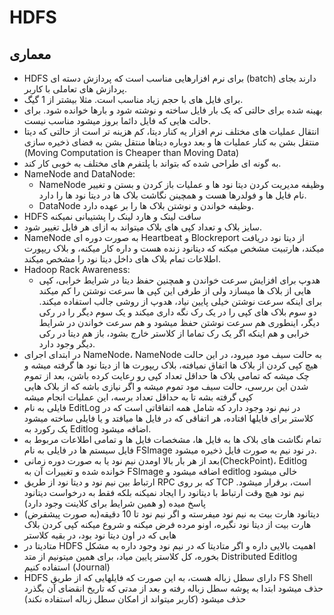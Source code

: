 # HDFS
## معماری
- HDFS برای نرم افزارهایی مناسب است که پردازش دسته ای (batch) دارند بجای پردازش های تعاملی با کاربر.
- برای فایل های با حجم زیاد مناسب است. مثلا بیشتر از 1 گیگ.
- بهینه شده برای حالتی که یک بار فایل ساخته و نوشته شود و بارها خوانده شود. برای حالت هایی که فایل دائما بروز میشود مناسب نیست.
- انتقال عملیات های مختلف نرم افزار یه کنار دیتا، کم هزینه تر است از حالتی که دیتا منتقل بشن به کنار عملیات ها و بعد دوباره دیتاها منتقل بشن به فضای ذخیره سازی (Moving Computation is Cheaper than Moving Data)
- به گونه ای طراحی شده که بتواند با پلتفرم های مختلف به خوبی کار کند.
- NameNode and DataNode:
    + NameNode وظیفه مدیریت کردن دیتا نود ها و عملیات باز کردن و بستن و تغییر نام فایل ها و فولدرها هست و همچینن نگاشت بلاک ها در دیتا نود ها را دارد.
    + DataNode وظیفه خواندن و نوشتن بلاک ها را بر عهده دارد.
- HDFS سافت لینک و هارد لینک را پشتیبانی نمیکنه
- سایز بلاک و تعداد کپی های بلاک میتواند به ازای هر فایل تغییر شود.
- NameNode به صورت دوره ای Heartbeat و Blockreport از دیتا نود دریافت میکند، هارتبیت مشخص میکنه که دیتانود زنده هست و داره کار میکنه، و بلاک ریپورت اطلاعات تمام بلاک های داخل دیتا نود را مشخص میکند.
- Hadoop Rack Awareness:
    + هدوپ برای افزایش سرعت خواندن و همچنین حفظ دیتا در شرایط خرابی، کپی هایی از بلاک ها میسازد ولی از طرفی این کپی ها سرعت نوشتن را کم میکند برای اینکه سرعت نوشتن خیلی پایین نیاد، هدوپ از روشی جالب استفاده میکند. دو سوم بلاک های کپی را در یک رک نگه داری میکند و یک سوم دیگر را در رکی دیگر، اینطوری هم سرعت نوشتن حفظ میشود و هم سرعت خواندن در شرایط خرابی و هم اینکه اگر یک رک تماما از کلاستر خارج بشود، باز هم دیتا در رکی دیگر وجود دارد.
- در ابتدای اجرای NameNode، NameNode به حالت سیف مود میرود، در این حالت هیچ کپی کردن از بلاک ها اتفاق نمیافته، بلاک ریپورت ها از دیتا نود ها گرفته میشه و چک میشه که تمامی بلاک ها حداقل تعداد کپی رو رعایت کرده باشن، بعد از تموم شدن این بررسی، حالت سیف مود تموم میشه و اگر نیازی باشه که از بلاک هایی کپی گرفته بشه تا به حداقل تعداد برسه، این عملیات انجام میشه
- فایلی به نام EditLog در نیم نود وجود دارد که شامل همه اتفاقاتی است که در کلاستر برای فایلها افتاده، هر اتفاقی که در فایل ها میافتد و یا فایلی ساخته میشود یک رکورد به Editlog اضافه میشود.
- تمام نگاشت های بلاک ها به فایل ها، مشخصات فایل ها و تمامی اطلاعات مربوط به فایل سیستم ها در فایلی به نام FSImage در نود نیم به صورت فایل ذخیره میشود.
- بعد از هر بار بالا اومدن نیم نود یا به صورت دوره زمانی(CheckPoint)، Editlog خوانده شده و تغییرات آن به FSImage اضافه میشود و editlog خالی میشود
- ارتباط بین نیم نود و دیتا نود از طریق RPC که بر روی TCP است، برقرار میشود. نیم نود هیچ وقت ارتباط با دیتانود را ایجاد نمیکنه بلکه فقط به درخواست دیتانود پاسخ میده (و همین شرایط برای کلاینت وجود دارد)
-  دیتانود هارت بیت به نیم نود میفرسته و اگر نیم نود تا 10 دقیقه(به صورت پیشفرض) هارت بیت از دیتا نود نگیره، اونو مرده فرض میکنه و شروع میکنه کپی کردن بلاک هایی که در اون دیتا نود بود، در بقیه کلاستر
- متادیتا در HDFS اهمیت بالایی داره و اگر متادیتا که در نیم نود وجود داره به مشکل بخوره، کل کلاستر پایین میاد، برای همین میتونیم از متد Distributed Editlog استفاده کنیم (Journal)
- HDFS دارای سطل زباله هست، به این صورت که فایلهایی که از طریق FS Shell حذف میشود ابتدا به پوشه سطل زباله رفته و بعد از مدتی که تاریخ انقضای آن بگذرد حذف میشود (کاربر میتواند از امکان سطل زباله استفاده نکند)
